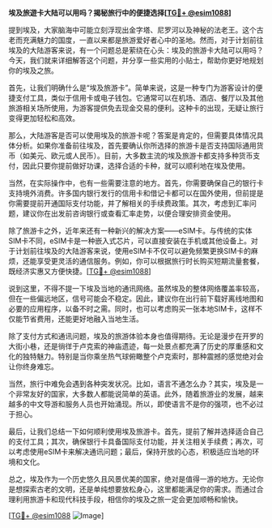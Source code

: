 **埃及旅遊卡大陆可以用吗？揭秘旅行中的便捷选择[[TG💪+ @esim1088](https://t.me/s/esim1088)]**

提到埃及，大家脑海中可能立刻浮现出金字塔、尼罗河以及神秘的法老王。这个古老而充满魅力的国度，一直以来都是旅游爱好者心中的圣地。然而，对于计划前往埃及的大陆游客来说，有一个问题总是萦绕在心头：埃及的旅游卡大陆可以用吗？今天，我们就来详细解答这个问题，并分享一些实用的小贴士，帮助你更好地规划你的埃及之旅。

首先，让我们明确什么是“埃及旅游卡”。简单来说，这是一种专门为游客设计的便捷支付工具，类似于信用卡或电子钱包。它通常可以在机场、酒店、餐厅以及其他旅游相关场所使用，为游客提供免去现金交易的便利。这种卡的出现，无疑让旅行变得更加轻松和高效。

那么，大陆游客是否可以使用埃及的旅游卡呢？答案是肯定的，但需要具体情况具体分析。如果你准备前往埃及，首先要确认你所选择的旅游卡是否支持国际通用货币（如美元、欧元或人民币）。目前，大多数主流的埃及旅游卡都支持多种货币支付，因此只要你提前做好功课，选择合适的卡种，就可以顺利地在埃及使用。

当然，在实际操作中，也有一些需要注意的地方。首先，你需要确保自己的银行卡支持境外消费。许多国内银行发行的信用卡和借记卡都可以在国外使用，但前提是你需要提前开通国际支付功能，并了解相关的手续费政策。其次，考虑到汇率问题，建议你在出发前咨询银行或查看汇率走势，以便合理安排资金使用。

除了旅游卡之外，近年来还有一种新兴的解决方案——eSIM卡。与传统的实体SIM卡不同，eSIM卡是一种嵌入式芯片，可以直接安装在手机或其他设备上。对于计划前往埃及的大陆游客来说，使用eSIM卡不仅可以避免频繁更换SIM卡的麻烦，还能享受更灵活的通信服务。例如，你可以根据旅行时长购买短期流量套餐，既经济实惠又方便快捷。[[TG💪+ @esim1088](https://t.me/s/esim1088)]

说到这里，不得不提一下埃及当地的通讯网络。虽然埃及的整体网络覆盖率较高，但在一些偏远地区，信号可能会不稳定。因此，建议你在出行前下载好离线地图和必要的应用程序，以备不时之需。同时，也可以考虑购买一张本地SIM卡，这样不仅能节省费用，还能更好地融入当地生活。

除了支付方式和通讯问题，埃及的旅游体验本身也值得期待。无论是漫步在开罗的大街小巷，还是徜徉于卢克索的神庙遗迹，每一处景点都充满了历史的厚重感和文化的独特魅力。特别是当你乘坐热气球俯瞰整个卢克索时，那种震撼的感觉绝对会让你终身难忘。

当然，旅行中难免会遇到各种突发状况。比如，语言不通怎么办？其实，埃及是一个非常友好的国家，大多数人都能说简单的英语。此外，随着旅游业的发展，越来越多的中文导游和服务人员也开始涌现。所以，即使语言不是你的强项，也不必过于担心。

最后，让我们总结一下如何顺利使用埃及旅游卡。首先，提前了解并选择适合自己的支付工具；其次，确保银行卡具备国际支付功能，并关注相关手续费；再次，可以考虑使用eSIM卡来解决通讯问题；最后，保持开放的心态，积极适应当地的环境和文化。

总之，埃及作为一个历史悠久且风景优美的国家，绝对是值得一游的地方。无论你是想探索古老的文明，还是单纯想要放松身心，这里都能满足你的需求。而通过合理利用旅游卡和现代科技手段，相信你的埃及之旅一定会更加顺畅和愉快。

[[TG💪+ @esim1088](https://t.me/s/esim1088) ![Image](https://i.postimg.cc/4NQfJmqS/Snipaste-2025-05-13-00-14-12.png)]